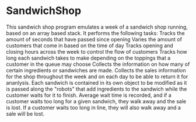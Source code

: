 # SandwichShop
This sandwich shop program emulates a week of a sandwich shop running, based on an array based stack.
It performs the following tasks:
Tracks the amount of seconds that have passed since opening
Varies the amount of customers that come in based on the time of day
Tracks opening and closing hours across the week to control the flow of customers
Tracks how long each sandwich takes to make depending on the toppings that a customer in the queue may choose
Collects the information on how many of certain ingredients or sandwiches are made. 
Collects the sales information for the shop throughout the week and on each day to be able to return it for ananlysis.
Each sandwich is contained in its own object to be modified as it is passed along the "robots" that add ingredients to the sandwich while the customer waits for it to finish.
Average wait time is recorded, and if a customer waits too long for a given sandwich, they walk away and the sale is lost. 
If a customer waits too long in line, they will also walk away and a sale will be lost.
